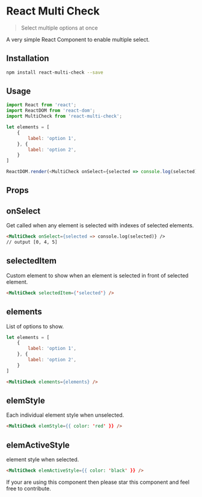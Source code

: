 React Multi Check
=====================
> Select multiple options at once

A very simple React Component to enable multiple select.

Installation
------------
```sh
npm install react-multi-check --save
````
Usage
---
````javascript
import React from 'react';
import ReactDOM from 'react-dom';
import MultiCheck from 'react-multi-check';

let elements = [
	{
		label: 'option 1',
	}, {
		label: 'option 2',
	}
]

ReactDOM.render(<MultiCheck onSelect={selected => console.log(selected)} selectedItem={'selected'} elements={elements} elemStyle={{ color: 'red' }} elemActiveStyle={{ color: 'black' }} />, document.getElementById('page'));
````
Props
-----
## onSelect
Get called when any element is selected with indexes of selected elements.
```html
<MultiCheck onSelect={selected => console.log(selected)} />
// output [0, 4, 5]
```
## selectedItem
Custom element to show when an element is selected in front of selected element.
```html
<MultiCheck selectedItem={'selected'} />
```

## elements
List of options to show.
```js
let elements = [
	{
		label: 'option 1',
	}, {
		label: 'option 2',
	}
]
```
```html
<MultiCheck elements={elements} />
```

## elemStyle
Each individual element style when unselected.
```html
<MultiCheck elemStyle={{ color: 'red' }} />
```

## elemActiveStyle
element style when selected.
```html
<MultiCheck elemActiveStyle={{ color: 'black' }} />
```
If your are using this component then please star this component and feel free to contribute.
